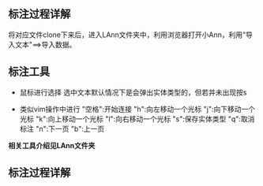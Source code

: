 ## 标注过程详解
将对应文件clone下来后，进入LAnn文件夹中，利用浏览器打开小Ann，利用"导入文本"==>导入数据。


## 标注工具
- 鼠标进行选择
选中文本默认情况下是会弹出实体类型的，但若并未出现按s


- 类似vim操作中进行
"空格":开始连接
"h":向左移动一个光标
"j":向下移动一个光标
"k":向上移动一个光标
"l":向右移动一个光标
"s":保存实体类型
"q":取消标注
"n":下一页
"b":上一页

**相关工具介绍见LAnn文件夹**

## 标注过程详解




